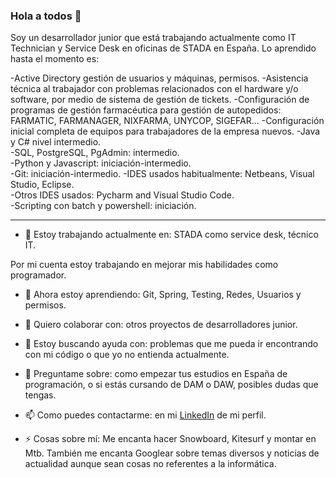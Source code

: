 ### Hola a todos 👋

Soy un desarrollador junior que está trabajando actualmente como IT Technician y Service Desk en oficinas de STADA en España. Lo aprendido hasta el momento es:  

-Active Directory gestión de usuarios y máquinas, permisos.
-Asistencia técnica al trabajador con problemas relacionados con el hardware y/o software, por medio de sistema de gestión de tickets.
-Configuración de programas de gestión farmacéutica para gestión de autopedidos: FARMATIC, FARMANAGER, NIXFARMA, UNYCOP, SIGEFAR...
-Configuración inicial completa de equipos para trabajadores de la empresa nuevos.
-Java y C# nivel intermedio.  
-SQL, PostgreSQL, PgAdmin: intermedio.  
-Python y Javascript: iniciación-intermedio.  
-Git: iniciación-intermedio. 
-IDES usados habitualmente: Netbeans, Visual Studio, Eclipse.  
-Otros IDES usados: Pycharm and Visual Studio Code.  
-Scripting con batch y powershell: iniciación.  

---

- 🔭 Estoy trabajando actualmente en: STADA como service desk, técnico IT.

Por mi cuenta estoy trabajando en mejorar mis habilidades como programador.
  
- 🌱 Ahora estoy aprendiendo: Git, Spring, Testing, Redes, Usuarios y permisos.
  
- 👯 Quiero colaborar con: otros proyectos de desarrolladores junior.
  
- 🤔 Estoy buscando ayuda con: problemas que me pueda ir encontrando con mi código o que yo no entienda actualmente.
  
- 💬 Preguntame sobre: como empezar tus estudios en España de programación, o si estás cursando de DAM o DAW, posibles dudas que tengas.
  
- 📫 Como puedes contactarme: en mi [LinkedIn](https://www.linkedin.com/in/antoniocompany/ "Ir a mi perfil") de mi perfil.
  
- ⚡ Cosas sobre mí: Me encanta hacer Snowboard, Kitesurf y montar en Mtb. También me encanta Googlear sobre temas diversos y noticias de actualidad aunque sean cosas no referentes a la informática.
